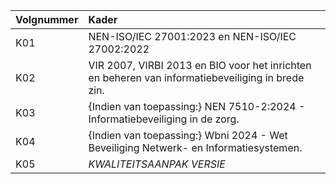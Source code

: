 | Volgnummer | Kader                                                                                             |
|:-----------|:--------------------------------------------------------------------------------------------------|
| K01        | NEN-ISO/IEC 27001:2023 en NEN-ISO/IEC 27002:2022                                                  |
| K02        | VIR 2007, VIRBI 2013 en BIO voor het inrichten en beheren van informatiebeveiliging in brede zin. |
| K03        | {Indien van toepassing:} NEN 7510-2:2024 - Informatiebeveiliging in de zorg.                        |
| K04        | {Indien van toepassing:} Wbni 2024 - Wet Beveiliging Netwerk- en Informatiesystemen.              |
| K05        | $KWALITEITSAANPAK$ $VERSIE$                                                                       |
